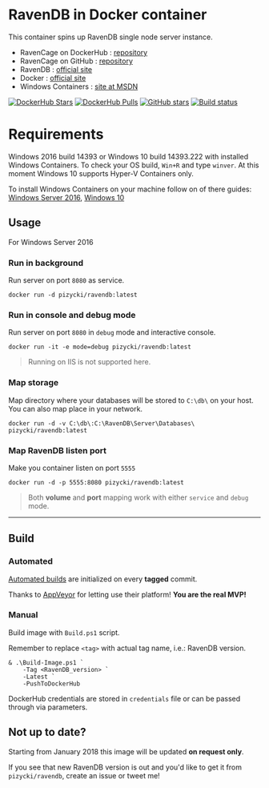 # RavenDB in Docker container

This container spins up RavenDB single node server instance.

* RavenCage on DockerHub : [repository](https://hub.docker.com/r/pizycki/ravendb/)
* RavenCage on GitHub : [repository](https://github.com/pizycki/RavenCage)
* RavenDB : [official site](https://ravendb.net/)
* Docker : [official site](https://www.docker.com/)
* Windows Containers : [site at MSDN](https://msdn.microsoft.com/virtualization/windowscontainers/containers_welcome)

[![DockerHub Stars](https://img.shields.io/docker/stars/pizycki/ravendb.svg)](https://hub.docker.com/r/pizycki/ravendb) [![DockerHub Pulls](https://img.shields.io/docker/pulls/pizycki/ravendb.svg)](https://hub.docker.com/r/pizycki/ravendb) [![GitHub stars](https://img.shields.io/github/stars/pizycki/ravencage-3.5.svg?style=social&label=Star)](https://github.com/pizycki/RavenCage-3.5) [![Build status](https://ci.appveyor.com/api/projects/status/ab7oryewihivh46x?svg=true)](https://ci.appveyor.com/project/pizycki/ravencage-3-5)

# Requirements

Windows 2016 build 14393 or Windows 10 build 14393.222 with installed Windows Containers.
To check your OS build, `Win+R` and type `winver`.
At this moment Windows 10 supports Hyper-V Containers only.

To install Windows Containers on your machine follow on of there guides: [Windows Server 2016](https://msdn.microsoft.com/pl-pl/virtualization/windowscontainers/quick_start/quick_start_windows_server), [Windows 10](https://msdn.microsoft.com/en-us/virtualization/windowscontainers/quick_start/quick_start_windows_10)

## Usage
For Windows Server 2016

### Run in background
Run server on port `8080` as service.

```
docker run -d pizycki/ravendb:latest
```

### Run in console and debug mode
Run server on port `8080` in `debug` mode and interactive console.

```
docker run -it -e mode=debug pizycki/ravendb:latest
```

> Running on IIS is not supported here.

### Map storage
Map directory where your databases will be stored to `C:\db\` on your host. You can also map place in your network.
```
docker run -d -v C:\db\:C:\RavenDB\Server\Databases\ pizycki/ravendb:latest 
```

### Map RavenDB listen port
Make you container listen on port `5555`
```
docker run -d -p 5555:8080 pizycki/ravendb:latest 
```

> Both **volume** and **port** mapping work with either `service` and `debug` mode.

---

## Build

### Automated 

[Automated builds](https://ci.appveyor.com/project/pizycki/ravencage-3-5) are initialized on every **tagged** commit. 

Thanks to [AppVeyor](http://appyveyor.com) for letting use their platform! **You are the real MVP!**

### Manual
Build image with `Build.ps1` script.

Remember to replace `<tag>` with actual tag name, i.e.: RavenDB version.

```
& .\Build-Image.ps1 ` 
    -Tag <RavenDB_version> `
    -Latest `
    -PushToDockerHub
```

DockerHub credentials are stored in `credentials` file or can be passed through via parameters.

## Not up to date?
Starting from January 2018 this image will be updated **on request only**.

If you see that new RavenDB version is out and you'd like to get it from `pizycki/ravendb`, create an issue or tweet me!
